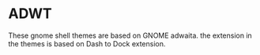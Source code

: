 # ADWT
These gnome shell themes are based on GNOME adwaita.
the extension in the themes is based on Dash to Dock extension.

